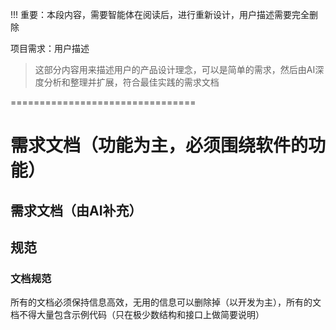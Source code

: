 !!! 重要：本段内容，需要智能体在阅读后，进行重新设计，用户描述需要完全删除

项目需求：用户描述

> 这部分内容用来描述用户的产品设计理念，可以是简单的需求，然后由AI深度分析和整理并扩展，符合最佳实践的需求文档



================================

# 需求文档（功能为主，必须围绕软件的功能）

## 需求文档（由AI补充）

## 规范

### 文档规范
所有的文档必须保持信息高效，无用的信息可以删除掉（以开发为主），所有的文档不得大量包含示例代码（只在极少数结构和接口上做简要说明）
